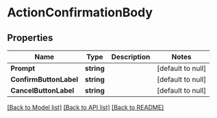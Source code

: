 # ActionConfirmationBody

## Properties
Name | Type | Description | Notes
------------ | ------------- | ------------- | -------------
**Prompt** | **string** |  | [default to null]
**ConfirmButtonLabel** | **string** |  | [default to null]
**CancelButtonLabel** | **string** |  | [default to null]

[[Back to Model list]](../README.md#documentation-for-models) [[Back to API list]](../README.md#documentation-for-api-endpoints) [[Back to README]](../README.md)

